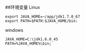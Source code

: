 ##环境变量
Linux
```
export JAVA_HOME=~/app/jdk1.7.0_67
export PATH=$PATH:$JAVA_HOME/bin:
```

windows
```
JAVA_HOME=C:\jdk1.6.0_45
PATH=%JAVA_HOME%\bin;
```